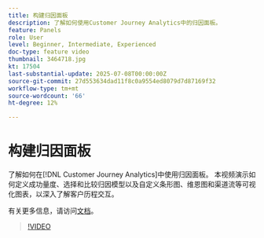 ```yaml
---
title: 构建归因面板
description: 了解如何使用Customer Journey Analytics中的归因面板。
feature: Panels
role: User
level: Beginner, Intermediate, Experienced
doc-type: feature video
thumbnail: 3464718.jpg
kt: 17504
last-substantial-update: 2025-07-08T00:00:00Z
source-git-commit: 27d553634dad11f8c0a9554ed8079d7d87169f32
workflow-type: tm+mt
source-wordcount: '66'
ht-degree: 12%

---
```


# 构建归因面板

了解如何在[!DNL Customer Journey Analytics]中使用归因面板。 本视频演示如何定义成功量度、选择和比较归因模型以及自定义条形图、维恩图和渠道流等可视化图表，以深入了解客户历程交互。

有关更多信息，请访问[文档](https://experienceleague.adobe.com/zh-hans/docs/analytics-platform/using/cja-workspace/panels/attribution)。

>[!VIDEO](https://video.tv.adobe.com/v/3464718/?learn=on)